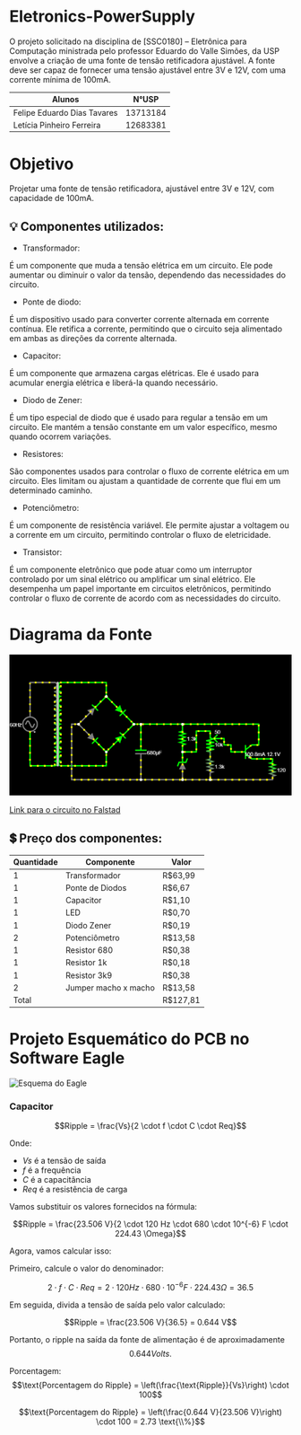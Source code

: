 # Eletronics-PowerSupply
O projeto solicitado na disciplina de [SSC0180] – Eletrônica para Computação ministrada pelo professor Eduardo do Valle Simões, da USP envolve a criação de uma fonte de tensão retificadora ajustável. A fonte deve ser capaz de fornecer uma tensão ajustável entre 3V e 12V, com uma corrente mínima de 100mA. 

| Alunos | N°USP |
|----------|----------|
| Felipe Eduardo Dias Tavares | 13713184 |
| Letícia Pinheiro Ferreira | 12683381 |

# Objetivo
Projetar uma fonte de tensão retificadora, ajustável entre 3V e 12V, com capacidade de 100mA.

## &#128161; Componentes utilizados:

* Transformador:

É um componente que muda a tensão elétrica em um circuito. Ele pode aumentar ou diminuir o valor da tensão, dependendo das necessidades do circuito.

* Ponte de diodo:

É um dispositivo usado para converter corrente alternada em corrente contínua. Ele retifica a corrente, permitindo que o circuito seja alimentado em ambas as direções da corrente alternada.

* Capacitor:

É um componente que armazena cargas elétricas. Ele é usado para acumular energia elétrica e liberá-la quando necessário.

* Diodo de Zener:

É um tipo especial de diodo que é usado para regular a tensão em um circuito. Ele mantém a tensão constante em um valor específico, mesmo quando ocorrem variações.

* Resistores:

São componentes usados para controlar o fluxo de corrente elétrica em um circuito. Eles limitam ou ajustam a quantidade de corrente que flui em um determinado caminho.

* Potenciômetro:

É um componente de resistência variável. Ele permite ajustar a voltagem ou a corrente em um circuito, permitindo controlar o fluxo de eletricidade.

* Transistor:

É um componente eletrônico que pode atuar como um interruptor controlado por um sinal elétrico ou amplificar um sinal elétrico. Ele desempenha um papel importante em circuitos eletrônicos, permitindo controlar o fluxo de corrente de acordo com as necessidades do circuito.


# Diagrama da Fonte
![Diagrama da fonte no software Falstad](imagens/Circuito_falstad.png.png)

[Link para o circuito no Falstad](https://tinyurl.com/yengesgj) 

## :heavy_dollar_sign: Preço dos componentes:


| Quantidade | Componente          | Valor   |
|------------|---------------------|---------|
| 1         | Transformador       | R$63,99 |
| 1          | Ponte de Diodos     | R$6,67  |
| 1          | Capacitor           | R$1,10  |
| 1          | LED                 | R$0,70  |
| 1          | Diodo Zener         | R$0,19  |
| 2          | Potenciômetro       | R$13,58 |
| 1          | Resistor 680        | R$0,38  |
| 1          | Resistor 1k         | R$0,18  |
| 1          | Resistor 3k9        | R$0,38  |
| 2          | Jumper macho x macho| R$13,58 |
| Total      |                     |R$127,81 |


# Projeto Esquemático do PCB no Software Eagle
![Esquema do Eagle](imagens/eagle_circuito.jpg "Esquema do Eagle")



### Capacitor 


$$Ripple = \frac{Vs}{2 \cdot f \cdot C \cdot Req}$$


Onde:

- $Vs$ é a tensão de saída
- $f$ é a frequência
- $C$ é a capacitância
- $Req$ é a resistência de carga

Vamos substituir os valores fornecidos na fórmula:


$$Ripple = \frac{23.506 V}{2 \cdot 120 Hz \cdot 680 \cdot 10^{-6} F \cdot 224.43 \Omega}$$


Agora, vamos calcular isso:

Primeiro, calcule o valor do denominador: 


$$2 \cdot f \cdot C \cdot Req = 2 \cdot 120 Hz \cdot 680 \cdot 10^{-6} F \cdot 224.43 \Omega = 36.5$$


Em seguida, divida a tensão de saída pelo valor calculado: 


$$Ripple = \frac{23.506 V}{36.5} = 0.644 V$$


Portanto, o ripple na saída da fonte de alimentação é de aproximadamente $$0.644 Volts.$$

Porcentagem:
$$\text{Porcentagem do Ripple} = \left(\frac{\text{Ripple}}{Vs}\right) \cdot 100$$

$$\text{Porcentagem do Ripple} = \left(\frac{0.644 V}{23.506 V}\right) \cdot 100 = 2.73 \text{\\%}$$
